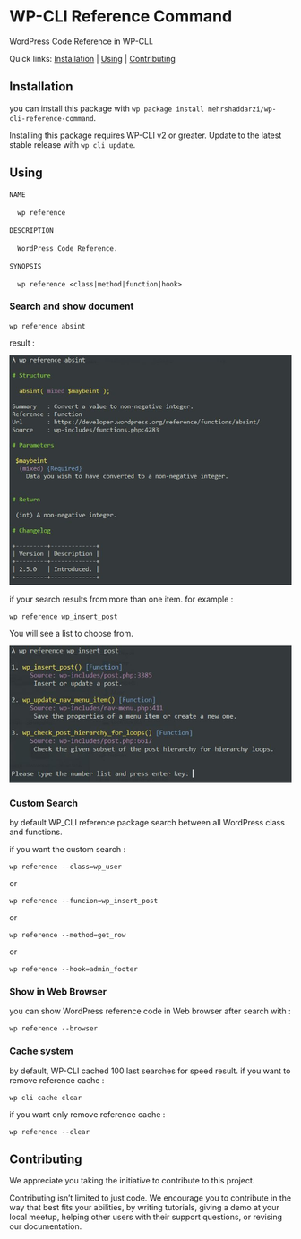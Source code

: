 # WP-CLI Reference Command

WordPress Code Reference in WP-CLI.

Quick links: [Installation](#installation) | [Using](#using) | [Contributing](#contributing)

## Installation

you can install this package with `wp package install mehrshaddarzi/wp-cli-reference-command`.

Installing this package requires WP-CLI v2 or greater. Update to the latest stable release with `wp cli update`.

## Using

```
NAME

  wp reference

DESCRIPTION

  WordPress Code Reference.

SYNOPSIS

  wp reference <class|method|function|hook>

```

### Search and show document

```
wp reference absint
```
result :

![](https://raw.githubusercontent.com/mehrshaddarzi/wp-cli-reference-command/master/screenshot-1.jpg)


if your search results from more than one item.
for example :

````
wp reference wp_insert_post
````

You will see a list to choose from.

![](https://raw.githubusercontent.com/mehrshaddarzi/wp-cli-reference-command/master/screenshot-2.jpg)

### Custom Search

by default WP_CLI reference package search between all WordPress class and functions.

if you want the custom search :

````
wp reference --class=wp_user
````

or

````
wp reference --funcion=wp_insert_post
````

or

````
wp reference --method=get_row
````

or

````
wp reference --hook=admin_footer
````


### Show in Web Browser

you can show WordPress reference code in Web browser after search with :

````
wp reference --browser
````

### Cache system

by default, WP-CLI cached 100 last searches for speed result. if you want to remove reference cache :

````
wp cli cache clear
````

if you want only remove reference cache :

````
wp reference --clear
````

## Contributing

We appreciate you taking the initiative to contribute to this project.

Contributing isn’t limited to just code. We encourage you to contribute in the way that best fits your abilities, by writing tutorials, giving a demo at your local meetup, helping other users with their support questions, or revising our documentation.